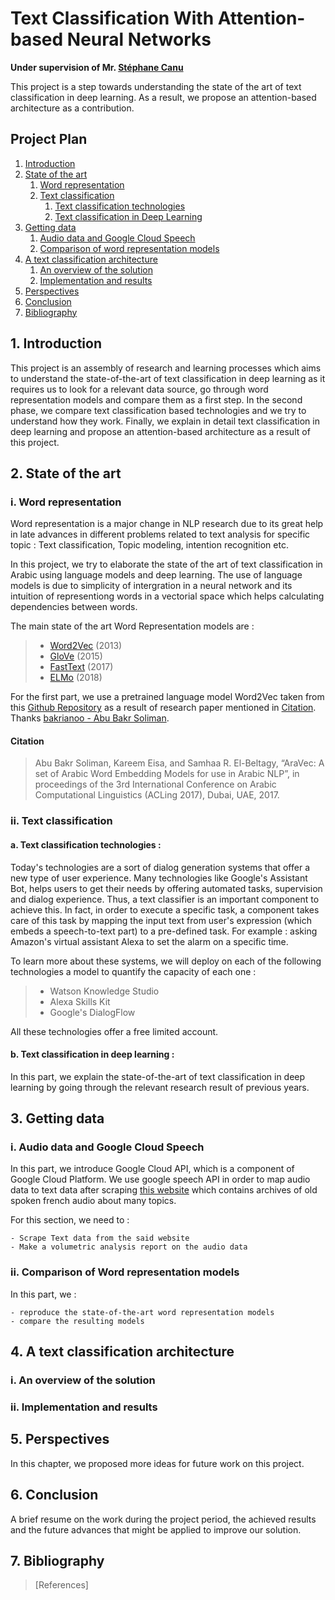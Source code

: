 
# Text Classification With Attention-based Neural Networks

**Under supervision of Mr. [Stéphane Canu](https://scholar.google.fr/citations?user=PpibCZUAAAAJ&hl=fr&oi=ao)**

This project is a step towards understanding the state of the art of text classification in deep learning. As a result, we propose an attention-based architecture as a contribution.

## Project Plan
1. [Introduction](#1-introduction)
2. [State of the art](#2-state-of-the-art)
    1. [Word representation](#i-word-representation)
    2. [Text classification](#ii-text-classification)
    	1. [Text classification technologies](#a-text-classification-technologies-)
    	2. [Text classification in Deep Learning](#b-text-classification-in-deep-learning-)
3. [Getting data](#3-getting-data)
    1. [Audio data and Google Cloud Speech](#i-audio-data-and-google-cloud-speech)
    2. [Comparison of word representation models](#ii-comparison-of-word-representation-models)
4. [A text classification architecture](#4-a-text-classification-architecture)
    1. [An overview of the solution](#i-an-overview-of-the-solution)
    2. [Implementation and results](#ii-implementation-and-results)
5. [Perspectives](#5-perspectives)
6. [Conclusion](#6-conclusion)
7. [Bibliography](#7-bibliography)

## 1. Introduction

This project is an assembly of research and learning processes which aims to understand the state-of-the-art of text classification in deep learning as it requires us to look for a relevant data source, go through word representation models and compare them as a first step. In the second phase, we compare text classification based technologies and we try to understand how they work. Finally, we explain in detail text classification in deep learning and propose an attention-based architecture as a result of this project.

## 2. State of the art

### i. Word representation

Word representation is a major change in NLP research due to its great help in late advances in different problems related to text analysis for specific topic : Text classification, Topic modeling, intention recognition etc.

In this project, we try to elaborate the state of the art of text classification in Arabic using language models and deep learning. The use of language models is due to simplicity of intergration in a neural network and its intuition of representiong words in a vectorial space which helps calculating dependencies between words.

The main state of the art Word Representation models are : 

>	- [Word2Vec](https://arxiv.org/pdf/1310.4546) (2013)
>	- [GloVe](https://nlp.stanford.edu/pubs/glove.pdf) (2015)
>	- [FastText](https://arxiv.org/pdf/1607.04606) (2017)
>	- [ELMo](https://arxiv.org/pdf/1802.05365) (2018)

For the first part, we use a pretrained language model Word2Vec taken from this [Github Repository](https://github.com/bakrianoo/aravec) as a result of research paper mentioned in [Citation](#Citation). Thanks [bakrianoo - Abu Bakr Soliman](https://github.com/bakrianoo).

#### Citation

> Abu Bakr Soliman, Kareem Eisa, and Samhaa R. El-Beltagy, “AraVec: A set of Arabic Word Embedding Models for use in Arabic NLP”, in proceedings of the 3rd International Conference on Arabic Computational Linguistics (ACLing 2017), Dubai, UAE, 2017.

### ii. Text classification

#### a. Text classification technologies : 

Today's technologies are a sort of dialog generation systems that offer a new type of user experience. Many technologies like Google's Assistant Bot, helps users to get their needs by offering automated tasks, supervision and dialog experience. Thus, a text classifier is an important component to achieve this. In fact, in order to execute a specific task, a component takes care of this task by mapping the input text from user's expression (which embeds a speech-to-text part) to a pre-defined task. For example : asking Amazon's virtual assistant Alexa to set the alarm on a specific time.

To learn more about these systems, we will deploy on each of the following technologies a model to quantify the capacity of each one :

>   - Watson Knowledge Studio 
>   - Alexa Skills Kit 
>   - Google's DialogFlow

All these technologies offer a free limited account.

#### b. Text classification in deep learning :

In this part, we explain the state-of-the-art of text classification in deep learning by going through the relevant research result of previous years.

## 3. Getting data

### i. Audio data and Google Cloud Speech

In this part, we introduce Google Cloud API, which is a component of Google Cloud Platform. We use google speech API in order to map audio data to text data after scraping [this website](http://www.archives-manche.fr) which contains archives of old spoken french audio about many topics.

For this section, we need to :

	- Scrape Text data from the said website
	- Make a volumetric analysis report on the audio data


### ii. Comparison of Word representation models

In this part, we : 

	- reproduce the state-of-the-art word representation models
	- compare the resulting models 

## 4. A text classification architecture

### i. An overview of the solution

### ii. Implementation and results

## 5. Perspectives

In this chapter, we proposed more ideas for future work on this project. 

## 6. Conclusion

A brief resume on the work during the project period, the achieved results and the future advances that might be applied to improve our solution.

## 7. Bibliography

> [References]
